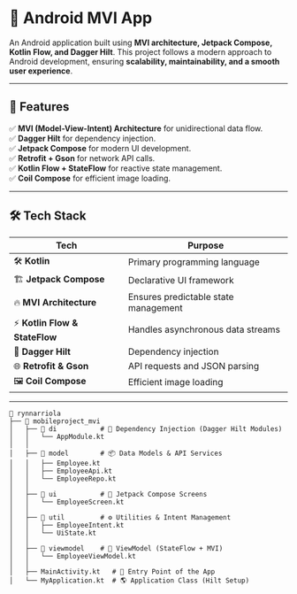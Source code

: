 # 🚀 Android MVI App

An Android application built using 
**MVI architecture, Jetpack Compose, Kotlin Flow, and Dagger Hilt**. 
This project follows a modern approach to Android development, ensuring 
**scalability, maintainability, and a smooth user experience**.

---

## 📱 Features
✅ **MVI (Model-View-Intent) Architecture** for unidirectional data flow.  
✅ **Dagger Hilt** for dependency injection.  
✅ **Jetpack Compose** for modern UI development.  
✅ **Retrofit + Gson** for network API calls.  
✅ **Kotlin Flow + StateFlow** for reactive state management.  
✅ **Coil Compose** for efficient image loading.

---

## 🛠 Tech Stack

| Tech | Purpose |
|------|---------|
| 🛠 **Kotlin** | Primary programming language |
| 🏗 **Jetpack Compose** | Declarative UI framework |
| 🔥 **MVI Architecture** | Ensures predictable state management |
| ⚡ **Kotlin Flow & StateFlow** | Handles asynchronous data streams |
| 🔧 **Dagger Hilt** | Dependency injection |
| 🌐 **Retrofit & Gson** | API requests and JSON parsing |
| 🖼 **Coil Compose** | Efficient image loading |

---

```
📂 rynnarriola
├── 📂 mobileproject_mvi
│   ├── 📂 di           # 🔧 Dependency Injection (Dagger Hilt Modules)
│   │   └── AppModule.kt
│   │
│   ├── 📂 model        # 📦 Data Models & API Services
│   │   ├── Employee.kt
│   │   ├── EmployeeApi.kt
│   │   └── EmployeeRepo.kt
│   │
│   ├── 📂 ui           # 🎨 Jetpack Compose Screens
│   │   └── EmployeeScreen.kt
│   │
│   ├── 📂 util         # ⚙️ Utilities & Intent Management
│   │   ├── EmployeeIntent.kt
│   │   └── UiState.kt
│   │
│   ├── 📂 viewmodel    # 🧠 ViewModel (StateFlow + MVI)
│   │   └── EmployeeViewModel.kt
│   │
│   ├── MainActivity.kt   # 🚀 Entry Point of the App
│   └── MyApplication.kt  # 🌎 Application Class (Hilt Setup)
```